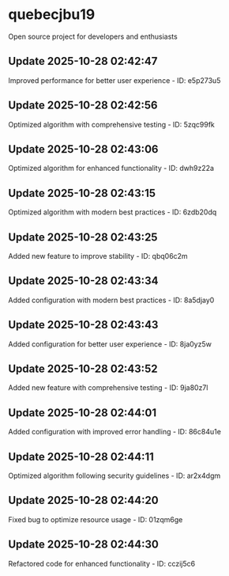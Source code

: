# quebecjbu19
Open source project for developers and enthusiasts

## Update 2025-10-28 02:42:47
Improved performance for better user experience - ID: e5p273u5


## Update 2025-10-28 02:42:56
Optimized algorithm with comprehensive testing - ID: 5zqc99fk


## Update 2025-10-28 02:43:06
Optimized algorithm for enhanced functionality - ID: dwh9z22a


## Update 2025-10-28 02:43:15
Optimized algorithm with modern best practices - ID: 6zdb20dq


## Update 2025-10-28 02:43:25
Added new feature to improve stability - ID: qbq06c2m


## Update 2025-10-28 02:43:34
Added configuration with modern best practices - ID: 8a5djay0


## Update 2025-10-28 02:43:43
Added configuration for better user experience - ID: 8ja0yz5w


## Update 2025-10-28 02:43:52
Added new feature with comprehensive testing - ID: 9ja80z7l


## Update 2025-10-28 02:44:01
Added configuration with improved error handling - ID: 86c84u1e


## Update 2025-10-28 02:44:11
Optimized algorithm following security guidelines - ID: ar2x4dgm


## Update 2025-10-28 02:44:20
Fixed bug to optimize resource usage - ID: 01zqm6ge


## Update 2025-10-28 02:44:30
Refactored code for enhanced functionality - ID: cczij5c6

